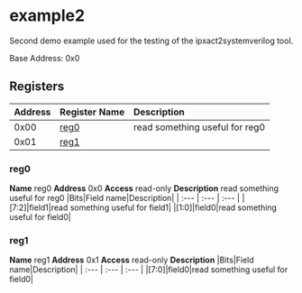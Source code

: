 
# example2


Second demo example used for the testing of the ipxact2systemverilog tool.

Base Address: 0x0


## Registers

|Address|Register Name|Description|
| :--- | :--- | :--- |
|0x00|[reg0](#reg0)|read something useful for reg0|
|0x01|[reg1](#reg1)||

### reg0

**Name** reg0
**Address** 0x0
**Access** read-only
**Description** read something useful for reg0
|Bits|Field name|Description|
| :--- | :--- | :--- |
|[7:2]|field1|read something useful for field1|
|[1:0]|field0|read something useful for field0|

### reg1

**Name** reg1
**Address** 0x1
**Access** read-only
**Description** 
|Bits|Field name|Description|
| :--- | :--- | :--- |
|[7:0]|field0|read something useful for field0|
